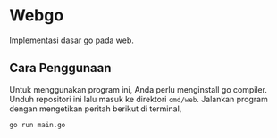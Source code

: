 # Webgo
Implementasi dasar go pada web.
## Cara Penggunaan
Untuk menggunakan program ini, Anda perlu menginstall go compiler. Unduh repositori ini
lalu masuk ke direktori `cmd/web`.
Jalankan program dengan mengetikan peritah berikut di terminal,
```
go run main.go
```
